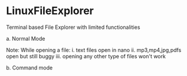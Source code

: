 # LinuxFileExplorer

Terminal based File Explorer with limited functionalities

a. Normal Mode


Note: While opening a file:
        i. text files open in nano
        ii. mp3,mp4,jpg,pdfs open but still buggy
        iii. opening any other type of files won't work 



b. Command mode
